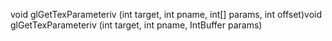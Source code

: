 void glGetTexParameteriv (int target, int pname, int[] params, int offset)void glGetTexParameteriv (int target, int pname, IntBuffer params)